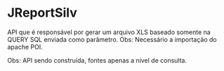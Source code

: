 # JReportSilv

API que é responsável por gerar um arquivo XLS baseado somente na QUERY SQL enviada como parâmetro. Obs: Necessário a importação do apache POI.

Obs: API sendo construída, fontes apenas a nível de consulta.
